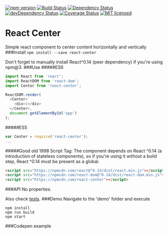 [![npm version](https://img.shields.io/npm/v/react-center.svg?style=flat-square)](https://www.npmjs.com/package/react-center) [![Build Status](https://img.shields.io/travis/aush/react-center.svg?style=flat-square)](https://travis-ci.org/aush/react-center) [![Dependency Status](https://img.shields.io/david/aush/react-center.svg?style=flat-square)](https://david-dm.org/aush/react-center) [![devDependency Status](https://img.shields.io/david/dev/aush/react-center.svg?style=flat-square)](https://david-dm.org/aush/react-center#info=devDependencies) [![Coverage Status](https://img.shields.io/coveralls/aush/react-center.svg?style=flat-square)](https://coveralls.io/github/aush/react-center?branch=master) [![MIT licensed](https://img.shields.io/badge/license-MIT-blue.svg?style=flat-square)](https://raw.githubusercontent.com/aush/react-center/master/LICENSE)

# React Center
Simple react component to center content horizontally and vertically
###Install
`npm install --save react-center`

Don't forget to manually install React^0.14 (peer dependency) if you're using npm@3.
###Use
#####ES6
```javascript
import React from 'react';
import ReactDOM from 'react-dom';
import Center from 'react-center';

ReactDOM.render(
  <Center>
    <div>1</div>
  </Center>,
  document.getElementById('app')
);
```
#####ES5
```javascript
var Center = require('react-center');
...
```
#####Good old 1998 Script Tag:
The component depends on React ^0.14 (a introduction of stateless components), so if you're using it without a build step, React ^0.14 must be present as a global.
````html
<script src="https://npmcdn.com/react@^0.14/dist/react.min.js"></script>
<script src="https://npmcdn.com/react-dom@^0.14/dist/react-dom.min.js"></script>
<script src="https://npmcdn.com/react-center"></script>
````
###API
No properties.

Also check [tests](https://github.com/aush/react-center/blob/master/test).
###Demo
Navigate to the 'demo' folder and execute
```
npm install
npm run build
npm start
```
###Codepen example

